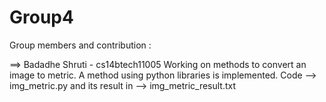 # Group4
Group members and contribution :

==> Badadhe Shruti - cs14btech11005
  Working on methods to convert an image to metric.
  A method using python libraries is implemented. 
  Code --> img_metric.py and its result in --> img_metric_result.txt

